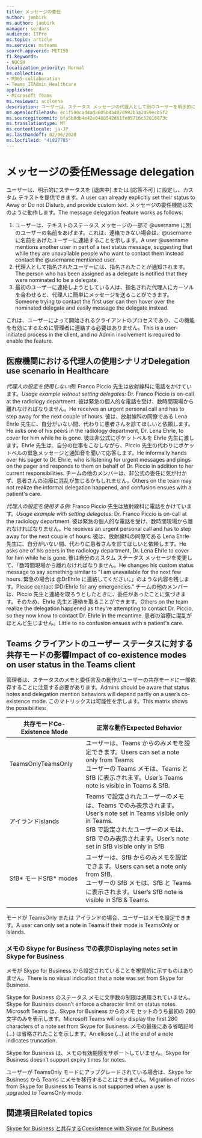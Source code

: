 ```yaml
---
title: メッセージの委任
author: jambirk
ms.author: jambirk
manager: serdars
audience: ITPro
ms.topic: article
ms.service: msteams
search.appverid: MET150
f1.keywords:
- NOCSH
localization_priority: Normal
ms.collection:
- M365-collaboration
- Teams_ITAdmin_Healthcare
appliesto:
- Microsoft Teams
ms.reviewer: acolonna
description: ユーザーは、ステータス メッセージの代理人として別のユーザーを明示的に設定できます。
ms.openlocfilehash: ec1f590cad4ada605b4a487d982b3a2459ecb5f2
ms.sourcegitcommit: bfa5b8db4e42e0480542d61fe05716c52016873c
ms.translationtype: MT
ms.contentlocale: ja-JP
ms.lasthandoff: 02/06/2020
ms.locfileid: "41827785"
---
```

# <a name="message-delegation"></a><span data-ttu-id="a64eb-103">メッセージの委任</span><span class="sxs-lookup"><span data-stu-id="a64eb-103">Message delegation</span></span>

<span data-ttu-id="a64eb-104">ユーザーは、明示的にステータスを [退席中] または [応答不可] に設定し、カスタム テキストを提供できます。</span><span class="sxs-lookup"><span data-stu-id="a64eb-104">A user can already explicitly set their status to Away or Do not Disturb, and provide custom text.</span></span> <span data-ttu-id="a64eb-105">メッセージの委任機能は次のように動作します。</span><span class="sxs-lookup"><span data-stu-id="a64eb-105">The message delegation feature works as follows:</span></span>

1. <span data-ttu-id="a64eb-106">ユーザーは、テキストのステータス メッセージの一部で @username に別のユーザーの名前をあげます。これは、連絡できない場合は、@username に名前をあげたユーザーに連絡することを示します。</span><span class="sxs-lookup"><span data-stu-id="a64eb-106">A user @username mentions another user in part of a text status message, suggesting that while they are unavailable people who want to contact them instead contact the @username mentioned user.</span></span>
2. <span data-ttu-id="a64eb-107">代理人として指名されたユーザーには、指名されたことが通知されます。</span><span class="sxs-lookup"><span data-stu-id="a64eb-107">The person who has been assigned as a delegate is notified that they were nominated to be a delegate.</span></span>
3. <span data-ttu-id="a64eb-108">最初のユーザーに連絡しようとしている人は、指名された代理人にカーソルを合わせると、代理人に簡単にメッセージを送ることができます。</span><span class="sxs-lookup"><span data-stu-id="a64eb-108">Someone trying to contact the first user can then hover over the nominated delegate and easily message the delegate instead.</span></span>  

<span data-ttu-id="a64eb-109">これは、ユーザーによって開始されるクライアントのプロセスであり、この機能を有効にするために管理者に連絡する必要はありません。</span><span class="sxs-lookup"><span data-stu-id="a64eb-109">This is a user-initiated process in the client, and no Admin involvement is required to enable the feature.</span></span> 

## <a name="delegation-use-scenario-in-healthcare"></a><span data-ttu-id="a64eb-110">医療機関における代理人の使用シナリオ</span><span class="sxs-lookup"><span data-stu-id="a64eb-110">Delegation use scenario in Healthcare</span></span>

<span data-ttu-id="a64eb-111">*代理人の設定を使用しない例:* Franco Piccio 先生は放射線科に電話をかけています。</span><span class="sxs-lookup"><span data-stu-id="a64eb-111">*Usage example without setting delegates:*  Dr. Franco Piccio is on-call at the radiology department.</span></span> <span data-ttu-id="a64eb-112">彼は緊急の個人的な電話を受け、数時間現場から離れなければなりません。</span><span class="sxs-lookup"><span data-stu-id="a64eb-112">He receives an urgent personal call and has to step away for the next couple of hours.</span></span> <span data-ttu-id="a64eb-113">彼は、放射線科の同僚である Lena Ehrle 先生に、自分がいない間、代わりに患者さんを診てほしいと依頼します。</span><span class="sxs-lookup"><span data-stu-id="a64eb-113">He asks one of his peers in the radiology department, Dr. Lena Ehrle, to cover for him while he is gone.</span></span> <span data-ttu-id="a64eb-114">彼は非公式にポケットベルを Ehrle 先生に渡します。Ehrle 先生は、自分の仕事をこなしながら、Piccio 先生の代わりにポケットベルの緊急メッセージと通知音を聞いて応答します。</span><span class="sxs-lookup"><span data-stu-id="a64eb-114">He informally hands over his pager to Dr. Ehrle, who is listening for urgent messages and pings on the pager and responds to them on behalf of Dr. Piccio in addition to her current responsibilities.</span></span> <span data-ttu-id="a64eb-115">チームの他のメンバーは、非公式の委任に気が付かず、患者さんの治療に混乱が生じるかもしれません。</span><span class="sxs-lookup"><span data-stu-id="a64eb-115">Others on the team may not realize the informal delegation happened, and confusion ensues with a patient's care.</span></span>

<span data-ttu-id="a64eb-116">*代理人の設定を使用する例:* Franco Piccio 先生は放射線科に電話をかけています。</span><span class="sxs-lookup"><span data-stu-id="a64eb-116">*Usage example with setting delegates:* Dr. Franco Piccio is on-call at the radiology department.</span></span> <span data-ttu-id="a64eb-117">彼は緊急の個人的な電話を受け、数時間現場から離れなければなりません。</span><span class="sxs-lookup"><span data-stu-id="a64eb-117">He receives an urgent personal call and has to step away for the next couple of hours.</span></span> <span data-ttu-id="a64eb-118">彼は、放射線科の同僚である Lena Ehrle 先生に、自分がいない間、代わりに患者さんを診てほしいと依頼します。</span><span class="sxs-lookup"><span data-stu-id="a64eb-118">He asks one of his peers in the radiology department, Dr. Lena Ehrle to cover for him while he is gone.</span></span> <span data-ttu-id="a64eb-119">彼は自分のカスタム ステータス メッセージを変更して、「数時間現場から離れなければなりません。</span><span class="sxs-lookup"><span data-stu-id="a64eb-119">He changes his custom status message to say something similar to "I am unavailable for the next few hours.</span></span> <span data-ttu-id="a64eb-120">緊急の場合は @DrEhrle に連絡してください。」のような内容を残します。</span><span class="sxs-lookup"><span data-stu-id="a64eb-120">Please contact @DrEhrle for any emergencies."</span></span>  <span data-ttu-id="a64eb-121">チームの他のメンバーは、Piccio 先生と連絡を取ろうとしたときに、委任があったことに気づきます。そのため、Ehrle 先生と連絡を取ることができます。</span><span class="sxs-lookup"><span data-stu-id="a64eb-121">Others on the team realize the delegation happened as they're attempting to contact Dr. Piccio, so they now know to contact Dr. Ehrle in the meantime.</span></span> <span data-ttu-id="a64eb-122">患者の治療に混乱がほとんど生じません。</span><span class="sxs-lookup"><span data-stu-id="a64eb-122">Little to no confusion ensues with a patient's care.</span></span>

## <a name="impact-of-co-existence-modes-on-user-status-in-the-teams-client"></a><span data-ttu-id="a64eb-123">Teams クライアントのユーザー ステータスに対する共存モードの影響</span><span class="sxs-lookup"><span data-stu-id="a64eb-123">Impact of co-existence modes on user status in the Teams client</span></span>

<span data-ttu-id="a64eb-124">管理者は、ステータスのメモと委任言及の動作がユーザーの共存モードに一部依存することに注意する必要があります。</span><span class="sxs-lookup"><span data-stu-id="a64eb-124">Admins should be aware that status notes and delegation mention behaviors will depend partly on a user’s co-existence mode.</span></span> <span data-ttu-id="a64eb-125">このマトリックスは可能性を示します。</span><span class="sxs-lookup"><span data-stu-id="a64eb-125">This matrix shows the possibilities:</span></span>

|<span data-ttu-id="a64eb-126">共存モード</span><span class="sxs-lookup"><span data-stu-id="a64eb-126">Co-Existence Mode</span></span> | <span data-ttu-id="a64eb-127">正常な動作</span><span class="sxs-lookup"><span data-stu-id="a64eb-127">Expected Behavior</span></span>|
|---|---|
|<span data-ttu-id="a64eb-128">TeamsOnly</span><span class="sxs-lookup"><span data-stu-id="a64eb-128">TeamsOnly</span></span> |<span data-ttu-id="a64eb-129">ユーザーは、Teams からのみメモを設定できます。</span><span class="sxs-lookup"><span data-stu-id="a64eb-129">Users can set a note only from Teams.</span></span> <br> <span data-ttu-id="a64eb-130">ユーザーの Teams メモは、Teams と SfB に表示されます。</span><span class="sxs-lookup"><span data-stu-id="a64eb-130">User’s Teams note is visible in Teams & SfB.</span></span> |
|<span data-ttu-id="a64eb-131">アイランド</span><span class="sxs-lookup"><span data-stu-id="a64eb-131">Islands</span></span> | <span data-ttu-id="a64eb-132">Teams で設定されたユーザーのメモは、Teams でのみ表示されます。</span><span class="sxs-lookup"><span data-stu-id="a64eb-132">User’s note set in Teams visible only in Teams.</span></span> <br> <span data-ttu-id="a64eb-133">SfB で設定されたユーザーのメモは、SfB でのみ表示されます。</span><span class="sxs-lookup"><span data-stu-id="a64eb-133">User’s note set in SfB visible only in SfB</span></span> |
|<span data-ttu-id="a64eb-134">SfB\* モード</span><span class="sxs-lookup"><span data-stu-id="a64eb-134">SfB\* modes</span></span> | <span data-ttu-id="a64eb-135">ユーザーは、SfB からのみメモを設定できます。</span><span class="sxs-lookup"><span data-stu-id="a64eb-135">Users can set a note only from SfB.</span></span> <br> <span data-ttu-id="a64eb-136">ユーザーの SfB メモは、SfB と Teams に表示されます。</span><span class="sxs-lookup"><span data-stu-id="a64eb-136">User’s SfB note is visible in SfB & Teams.</span></span>  |
|||

<span data-ttu-id="a64eb-137">モードが TeamsOnly または アイランドの場合、ユーザーはメモを設定できます。</span><span class="sxs-lookup"><span data-stu-id="a64eb-137">A user can only set a note in Teams if their mode is TeamsOnly or Islands.</span></span>  

### <a name="displaying-notes-set-in-skype-for-business"></a><span data-ttu-id="a64eb-138">メモの Skype for Business での表示</span><span class="sxs-lookup"><span data-stu-id="a64eb-138">Displaying notes set in Skype for Business</span></span>
  
<span data-ttu-id="a64eb-139">メモが Skype for Business から設定されていることを視覚的に示すものはありません。</span><span class="sxs-lookup"><span data-stu-id="a64eb-139">There is no visual indication that a note was set from Skype for Business.</span></span>

<span data-ttu-id="a64eb-140">Skype for Business のステータス メモに文字数の制限は適用されていません。</span><span class="sxs-lookup"><span data-stu-id="a64eb-140">Skype for Business doesn’t enforce a character limit on status notes.</span></span> <span data-ttu-id="a64eb-141">Microsoft Teams は、Skype for Business からのメモ セットのうち最初の 280 文字のみを表示します。</span><span class="sxs-lookup"><span data-stu-id="a64eb-141">Microsoft Teams will only display the first 280 characters of a note set from Skype for Business.</span></span> <span data-ttu-id="a64eb-142">メモの最後にある省略記号 (…) は省略されたことを示します。</span><span class="sxs-lookup"><span data-stu-id="a64eb-142">An ellipse (…) at the end of a note indicates truncation.</span></span>
  
<span data-ttu-id="a64eb-143">Skype for Business は、メモの有効期限をサポートしていません。</span><span class="sxs-lookup"><span data-stu-id="a64eb-143">Skype for Business doesn’t support expiry times for notes.</span></span>

<span data-ttu-id="a64eb-144">ユーザーが TeamsOnly モードにアップグレードされている場合は、Skype for Business から Teams にメモを移行することはできません。</span><span class="sxs-lookup"><span data-stu-id="a64eb-144">Migration of notes from Skype for Business to Teams is not supported when a user is upgraded to TeamsOnly mode.</span></span>

## <a name="related-topics"></a><span data-ttu-id="a64eb-145">関連項目</span><span class="sxs-lookup"><span data-stu-id="a64eb-145">Related topics</span></span>

[<span data-ttu-id="a64eb-146">Skype for Business と共存する</span><span class="sxs-lookup"><span data-stu-id="a64eb-146">Coexistence with Skype for Business</span></span>](../../coexistence-chat-calls-presence.md)
